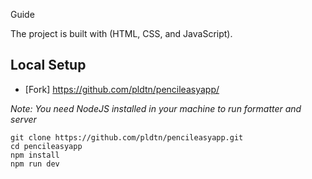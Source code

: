 Guide 

The project is built with (HTML, CSS, and JavaScript).

## Local Setup

- [Fork] https://github.com/pldtn/pencileasyapp/

*Note: You need NodeJS installed in your machine to run formatter and server*

```
git clone https://github.com/pldtn/pencileasyapp.git
cd pencileasyapp
npm install
npm run dev
```
